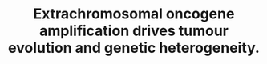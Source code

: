 ---
layout: page
title: " Extrachromosomal oncogene amplification drives tumour evolution and genetic heterogeneity."
breadcrumb: true
categories:
    - publication
## publication related information
pub:
    authors: " Kristen M. Turner, Viraj Deshpande, Doruk Beyter, Tomoyuki Koga, Jessica Rusert, Catherine Lee, Bin Li, Karen Arden, Bing Ren, David A. Nathanson, Harley I. Kornblum, Michael D. Taylor, Sharmeela Kaushal, Webster K. Cavenee, Robert Wechsler-Reya, Frank B. Furnari, Scott R. Vandenberg, P. Nagesh Rao, Geoffrey M. Wahl, Vineet Bafna,  Paul S. Mischel"
    journal: " Nature"
    date: 2017-03-02
    doi:  10.1038/nature21356
    volume:  543
    pages:  122--125
    number:  7643
    abstract: " Human cells have twenty-three pairs of chromosomes. In cancer, however, genes can be amplified in chromosomes or in circular extrachromosomal DNA (ecDNA), although the frequency and functional importance of ecDNA are not understood. We performed whole-genome sequencing, structural modelling and cytogenetic analyses of 17 different cancer types, including analysis of the structure and function of chromosomes during metaphase of 2,572 dividing cells, and developed a software package called ECdetect to conduct unbiased, integrated ecDNA detection and analysis. Here we show that ecDNA was found in nearly half of human cancers; its  frequency varied by tumour type, but it was almost never found in normal cells. Driver oncogenes were amplified most commonly in ecDNA, thereby increasing transcript level. Mathematical modelling predicted that ecDNA amplification would increase oncogene copy number and intratumoural heterogeneity more effectively than chromosomal amplification. We validated these predictions by quantitative analyses of cancer samples. The results presented here suggest that ecDNA contributes to accelerated evolution in cancer.,"
---